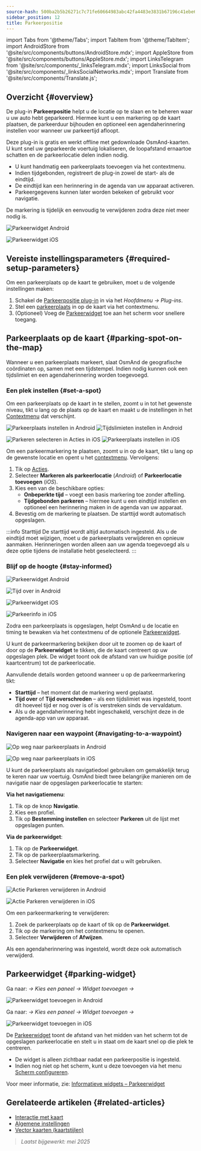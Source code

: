 ```yaml
---
source-hash: 500ba2b5b26271c7c71fe60664983abc42fa4483e3831b67196c41ebe60e8fd4
sidebar_position: 12
title: Parkeerpositie
---
```

import Tabs from '@theme/Tabs';
import TabItem from '@theme/TabItem';
import AndroidStore from '@site/src/components/buttons/AndroidStore.mdx';
import AppleStore from '@site/src/components/buttons/AppleStore.mdx';
import LinksTelegram from '@site/src/components/_linksTelegram.mdx';
import LinksSocial from '@site/src/components/_linksSocialNetworks.mdx';
import Translate from '@site/src/components/Translate.js';



## Overzicht {#overview}

De plug-in **Parkeerpositie** helpt u de locatie op te slaan en te beheren waar u uw auto hebt geparkeerd. Hiermee kunt u een markering op de kaart plaatsen, de parkeerduur bijhouden en optioneel een agendaherinnering instellen voor wanneer uw parkeertijd afloopt.

Deze plug-in is gratis en werkt offline met gedownloade OsmAnd-kaarten. U kunt snel uw geparkeerde voertuig lokaliseren, de loopafstand ernaartoe schatten en de parkeerlocatie delen indien nodig.

- U kunt handmatig een parkeerplaats toevoegen via het contextmenu.
- Indien tijdgebonden, registreert de plug-in zowel de start- als de eindtijd.
- De eindtijd kan een herinnering in de agenda van uw apparaat activeren.
- Parkeergegevens kunnen later worden bekeken of gebruikt voor navigatie.

De markering is tijdelijk en eenvoudig te verwijderen zodra deze niet meer nodig is.

<Tabs groupId="operating-systems" queryString="current-os">

<TabItem value="android" label="Android">

![Parkeerwidget Android](@site/static/img/plugins/parking/parking_widget_android.png)

</TabItem>

<TabItem value="ios" label="iOS">

![Parkeerwidget iOS](@site/static/img/plugins/parking/parking_widget_ios.png)

</TabItem>

</Tabs>


## Vereiste instellingsparameters {#required-setup-parameters}

Om een parkeerplaats op de kaart te gebruiken, moet u de volgende instellingen maken:

1. Schakel de [Parkeerpositie plug-in](../plugins/index.md#enable--disable) in via het *Hoofdmenu → Plug-ins*.
2. Stel een [parkeerplaats](#set-a-spot) in op de kaart via het contextmenu.
3. (Optioneel) Voeg de [Parkeerwidget](#parking-widget) toe aan het scherm voor snellere toegang.


## Parkeerplaats op de kaart {#parking-spot-on-the-map}

Wanneer u een parkeerplaats markeert, slaat OsmAnd de geografische coördinaten op, samen met een tijdstempel. Indien nodig kunnen ook een tijdslimiet en een agendaherinnering worden toegevoegd.


### Een plek instellen {#set-a-spot}

Om een parkeerplaats op de kaart in te stellen, zoomt u in tot het gewenste niveau, tikt u lang op de plaats op de kaart en maakt u de instellingen in het [Contextmenu](../map/map-context-menu.md) dat verschijnt.

<Tabs groupId="operating-systems" queryString="current-os">

<TabItem value="android" label="Android">

![Parkeerplaats instellen in Android](@site/static/img/plugins/parking/and_set_p_point_limit.png) ![Tijdslimieten instellen in Android](@site/static/img/plugins/parking/and_set_p_point4_.png)

</TabItem>

<TabItem value="ios" label="iOS">

![Parkeren selecteren in Acties in iOS](@site/static/img/plugins/parking/ios_set_p_point2.png) ![Parkeerplaats instellen in iOS](@site/static/img/plugins/parking/ios_set_p_point3_-2.png)

</TabItem>

</Tabs>

Om een parkeermarkering te plaatsen, zoomt u in op de kaart, tikt u lang op de gewenste locatie en opent u het [contextmenu](../map/map-context-menu.md). Vervolgens:

1. Tik op [Acties](../map/map-context-menu#actions).
2. Selecteer **Markeren als parkeerlocatie** (*Android*) of **Parkeerlocatie toevoegen** (*iOS*).
3. Kies een van de beschikbare opties:
   - **Onbeperkte tijd** – voegt een basis markering toe zonder aftelling.
   - **Tijdgebonden parkeren** – hiermee kunt u een eindtijd instellen en optioneel een herinnering maken in de agenda van uw apparaat.
4. Bevestig om de markering te plaatsen. De starttijd wordt automatisch opgeslagen.

:::info Starttijd
De starttijd wordt altijd automatisch ingesteld. Als u de eindtijd moet wijzigen, moet u de parkeerplaats verwijderen en opnieuw aanmaken. Herinneringen worden alleen aan uw agenda toegevoegd als u deze optie tijdens de installatie hebt geselecteerd.
:::


### Blijf op de hoogte {#stay-informed}

<Tabs groupId="operating-systems" queryString="current-os">

<TabItem value="android" label="Android">

![Parkeerwidget Android](@site/static/img/plugins/parking/parking_widget_android.png)

![Tijd over in Android](@site/static/img/plugins/parking/and_parking_info_left.png)

</TabItem>

<TabItem value="ios" label="iOS">

![Parkeerwidget iOS](@site/static/img/plugins/parking/parking_widget_ios.png)

![Parkeerinfo in iOS](@site/static/img/plugins/parking/ios_parking_info.png)


</TabItem>

</Tabs>

Zodra een parkeerplaats is opgeslagen, helpt OsmAnd u de locatie en timing te bewaken via het contextmenu of de optionele [Parkeerwidget](#parking-widget).

U kunt de parkeermarkering bekijken door uit te zoomen op de kaart of door op de **Parkeerwidget** te tikken, die de kaart centreert op uw opgeslagen plek. De widget toont ook de afstand van uw huidige positie (of kaartcentrum) tot de parkeerlocatie.

Aanvullende details worden getoond wanneer u op de parkeermarkering tikt:

- **Starttijd** – het moment dat de markering werd geplaatst.
- **Tijd over** of **Tijd overschreden** – als een tijdslimiet was ingesteld, toont dit hoeveel tijd er nog over is of is verstreken sinds de vervaldatum.
- Als u de agendaherinnering hebt ingeschakeld, verschijnt deze in de agenda-app van uw apparaat.


### Navigeren naar een waypoint {#navigating-to-a-waypoint}

<Tabs groupId="operating-systems" queryString="current-os">

<TabItem value="android" label="Android">

![Op weg naar parkeerplaats in Android](@site/static/img/plugins/parking/and_navigating_to_parking.png)

</TabItem>

<TabItem value="ios" label="iOS">

![Op weg naar parkeerplaats in iOS](@site/static/img/plugins/parking/ios_going_to_parking.png)

</TabItem>

</Tabs>

U kunt de parkeerplaats als navigatiedoel gebruiken om gemakkelijk terug te keren naar uw voertuig. OsmAnd biedt twee belangrijke manieren om de navigatie naar de opgeslagen parkeerlocatie te starten:

**Via het navigatiemenu**:

  1. Tik op de knop **Navigatie**.
  2. Kies een profiel.
  3. Tik op **Bestemming instellen** en selecteer **Parkeren** uit de lijst met opgeslagen punten.

**Via de parkeerwidget**:

  1. Tik op de **Parkeerwidget**.
  2. Tik op de parkeerplaatsmarkering.
  3. Selecteer **Navigatie** en kies het profiel dat u wilt gebruiken.


### Een plek verwijderen {#remove-a-spot}

<Tabs groupId="operating-systems" queryString="current-os">

<TabItem value="android" label="Android">

![Actie Parkeren verwijderen in Android](@site/static/img/map/context_menu_limited_parking.png)

</TabItem>

<TabItem value="ios" label="iOS">

<!-- ![Actie Parkeren verwijderen in Android](@site/static/img/map/context_menu_limited_parking.png) -->

![Actie Parkeren verwijderen in iOS](@site/static/img/map/context_menu_limited_parking_ios.png)

</TabItem>

</Tabs>

Om een parkeermarkering te verwijderen:

1. Zoek de parkeerplaats op de kaart of tik op de **Parkeerwidget**.
2. Tik op de markering om het contextmenu te openen.
3. Selecteer **Verwijderen** of **Afwijzen**.

Als een agendaherinnering was ingesteld, wordt deze ook automatisch verwijderd.


## Parkeerwidget {#parking-widget}

<Tabs groupId="operating-systems" queryString="current-os">

<TabItem value="android" label="Android">

Ga naar: *<Translate android="true" ids="shared_string_menu,map_widget_config"/> → Kies een paneel → Widget toevoegen → <Translate android="true" ids="map_widget_parking"/>*

![Parkeerwidget toevoegen in Android](@site/static/img/plugins/parking/and_adding_parking_widget_andr.png)

</TabItem>

<TabItem value="ios" label="iOS">

Ga naar: *<Translate ios="true" ids="shared_string_menu,layer_map_appearance"/> → Kies een paneel → Widget toevoegen → <Translate ios="true" ids="parking_place"/>*

![Parkeerwidget toevoegen in iOS](@site/static/img/plugins/parking/ios_adding_parking_widget-2.png)

</TabItem>

</Tabs>

De [Parkeerwidget](../widgets/info-widgets.md#parking-widget) toont de afstand van het midden van het scherm tot de opgeslagen parkeerlocatie en stelt u in staat om de kaart snel op die plek te centreren.

- De widget is alleen zichtbaar nadat een parkeerpositie is ingesteld.
- Indien nog niet op het scherm, kunt u deze toevoegen via het menu [Scherm configureren](../widgets/configure-screen.md).

Voor meer informatie, zie: [Informatieve widgets – Parkeerwidget](https://osmand.net/docs/user/widgets/info-widgets#parking-widget)


## Gerelateerde artikelen {#related-articles}

- [Interactie met kaart](../../user/map/interact-with-map.md)
- [Algemene instellingen](../../user/personal/global-settings.md)
- [Vector kaarten (kaartstijlen)](../../user/map/vector-maps.md)

> *Laatst bijgewerkt: mei 2025*